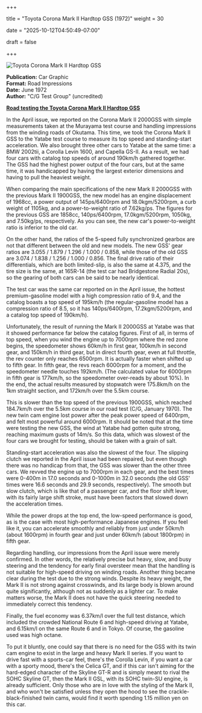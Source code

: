 +++







title = "Toyota Corona Mark II Hardtop GSS (1972)"
weight = 30






date = "2025-10-12T04:50:49-07:00"







draft = false







+++







![Toyota Corona Mark II Hardtop GSS](/images/CG-RI-Toyota-Corona-Mark-II-Hardtop-GSS-1972.jpg)







<b>Publication:</b> Car Graphic<br>
<b>Format:</b> Road Impressions<br>
<b>Date:</b> June 1972<br>
<b>Author:</b> "C/G Test Group" (uncredited)











<b><u>Road testing the Toyota Corona Mark II Hardtop GSS</b></u>











In the April issue, we reported on the Corona Mark II 2000GSS with simple measurements taken at the Murayama test course and handling impressions from the winding roads of Okutama. This time, we took the Corona Mark II GSS to the Yatabe test course to measure its top speed and standing-start acceleration. We also brought three other cars to Yatabe at the same time: a BMW 2002tii, a Corolla Levin 1600, and  Capella GS-II. As a result, we had four cars with catalog top speeds of around 190km/h gathered together. The GSS had the highest power output of the four cars, but at the same time, it was handicapped by having the largest exterior dimensions and having to pull the heaviest weight. 

When comparing the main specifications of the new Mark II 2000GSS with the previous Mark II 1900GSS, the new model has an engine displacement of 1968cc, a power output of 145ps/6400rpm and 18.0kgm/5200rpm, a curb weight of 1105kg, and a power-to-weight ratio of 7.62kg/ps. The figures for the previous GSS are 1858cc, 140ps/6400rpm, 17.0kgm/5200rpm, 1050kg, and 7.50kg/ps, respectively. As you can see, the new car's power-to-weight ratio is inferior to the old car. 

On the other hand, the ratios of the 5-speed fully synchronized gearbox are not that different between the old and new models. The new GSS' gear ratios are 3.055 / 1.879 / 1.296 / 1.000 / 0.858, while those of the old GSS are 3.074 / 1.838 / 1.256 / 1.000 / 0.856. The final drive ratio of their differentials, which are both limited-slip, is also the same at 4.375, and the tire size is the same, at 165R-14 (the test car had Bridgestone Radial 20s), so the gearing of both cars can be said to be nearly identical.  

The test car was the same car reported on in the April issue, the hottest premium-gasoline model with a high compression ratio of 9.4, and the catalog boasts a top speed of 195km/h (the regular-gasoline model has a compression ratio of 8.5, so it has 140ps/6400rpm, 17.2kgm/5200rpm, and a catalog top speed of 190km/h).

Unfortunately, the result of running the Mark II 2000GSS at Yatabe was that it showed performance far below the catalog figures. First of all, in terms of top speed, when you wind the engine up to 7000rpm where the red zone begins, the speedometer shows 60km/h in first gear, 100km/h in second gear, and 150km/h in third gear, but in direct fourth gear, even at full throttle, the rev counter only reaches 6500rpm. It is actually faster when shifted up to fifth gear. In fifth gear, the revs reach 6000rpm for a moment, and the speedometer needle touches 192km/h. (The calculated value for 6000rpm in fifth gear is 177km/h, so the speedometer over-reads by about 10%). In the end, the actual results measured by stopwatch were 175.8km/h on the 1km straight section, and 172km/h over the 5.5km course.  

This is slower than the top speed of the previous 1900GSS, which reached 184.7km/h over the 5.5km course in our road test (C/G, January 1970). The new twin cam engine lost power after the peak power speed of 6400rpm, and felt most powerful around 6000rpm. It should be noted that at the time were testing the new GSS, the wind at Yatabe had gotten quite strong, reaching maximum gusts of 14m/s. So this data, which was slowest of the four cars we brought for testing, should be taken with a grain of salt. 

Standing-start acceleration was also the slowest of the four. The slipping clutch we reported in the April issue had been repaired, but even though there was no handicap from that, the GSS was slower than the other three cars. We revved the engine up to 7000rpm in each gear, and the best times were 0-400m in 17.0 seconds and 0-1000m in 32.0 seconds (the old GSS' times were 16.6 seconds and 29.9 seconds, respectively). The smooth but slow clutch, which is like that of a passenger car, and the floor shift lever, with its fairly large shift stroke, must have been factors that slowed down the acceleration times. 

While the power drops at the top end, the low-speed performance is good, as is the case with most high-performance Japanese engines. If you feel like it, you can accelerate smoothly and reliably from just under 50km/h (about 1600rpm) in fourth gear and just under 60km/h (about 1800rpm) in fifth gear.

Regarding handling, our impressions from the April issue were merely confirmed. In other words, the relatively precise but heavy, slow, and busy steering and the tendency for early final oversteer mean that the handling is not suitable for high-speed driving on winding roads. Another thing became clear during the test due to the strong winds. Despite its heavy weight, the Mark II is not strong against crosswinds, and its large body is blown around quite significantly, although not as suddenly as a lighter car. To make matters worse, the Mark II does not have the quick steering needed to immediately correct this tendency.

Finally, the fuel economy was 6.37km/l over the full test distance, which included the crowded National Route 6 and high-speed driving at Yatabe, and 6.15km/l on the same Route 6 and in Tokyo. Of course, the gasoline used was high octane.

To put it bluntly, one could say that there is no need for the GSS with its twin cam engine to exist in the large and heavy Mark II series. If you want to drive fast with a sports-car feel, there's the Corolla Levin, if you want a car with a sporty mood, there's the Celica GT, and if this car isn't aiming for the hard-edged character of the Skyline GT-R and is simply meant to rival the SOHC Skyline GT, then the Mark II GSL, with its SOHC twin-SU engine, is already sufficient. Only those who are in love with the styling of the Mark II, and who won't be satisfied unless they open the hood to see the crackle-black-finished twin cams, would find it worth spending 1.15 million yen on this car.
